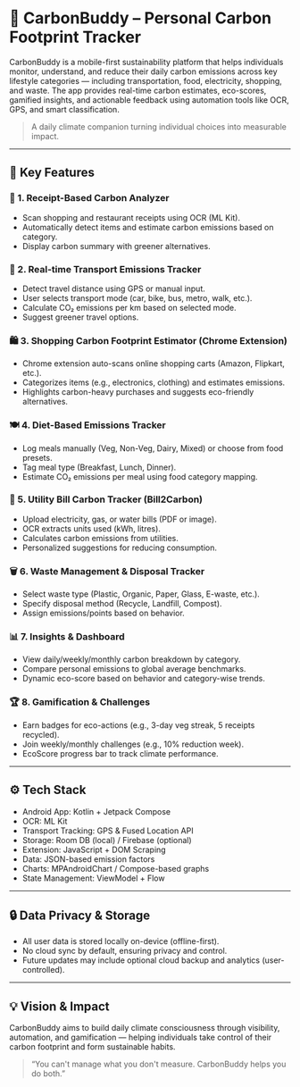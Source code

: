 # 🌱 CarbonBuddy – Personal Carbon Footprint Tracker

CarbonBuddy is a mobile-first sustainability platform that helps individuals monitor, understand, and reduce their daily carbon emissions across key lifestyle categories — including transportation, food, electricity, shopping, and waste. The app provides real-time carbon estimates, eco-scores, gamified insights, and actionable feedback using automation tools like OCR, GPS, and smart classification.

> A daily climate companion turning individual choices into measurable impact.

---

## 📲 Key Features

### 🧾 1. Receipt-Based Carbon Analyzer
- Scan shopping and restaurant receipts using OCR (ML Kit).
- Automatically detect items and estimate carbon emissions based on category.
- Display carbon summary with greener alternatives.

### 🚗 2. Real-time Transport Emissions Tracker
- Detect travel distance using GPS or manual input.
- User selects transport mode (car, bike, bus, metro, walk, etc.).
- Calculate CO₂ emissions per km based on selected mode.
- Suggest greener travel options.

### 🛍️ 3. Shopping Carbon Footprint Estimator (Chrome Extension)
- Chrome extension auto-scans online shopping carts (Amazon, Flipkart, etc.).
- Categorizes items (e.g., electronics, clothing) and estimates emissions.
- Highlights carbon-heavy purchases and suggests eco-friendly alternatives.

### 🍽️ 4. Diet-Based Emissions Tracker
- Log meals manually (Veg, Non-Veg, Dairy, Mixed) or choose from food presets.
- Tag meal type (Breakfast, Lunch, Dinner).
- Estimate CO₂ emissions per meal using food category mapping.

### 🔌 5. Utility Bill Carbon Tracker (Bill2Carbon)
- Upload electricity, gas, or water bills (PDF or image).
- OCR extracts units used (kWh, litres).
- Calculates carbon emissions from utilities.
- Personalized suggestions for reducing consumption.

### 🗑️ 6. Waste Management & Disposal Tracker
- Select waste type (Plastic, Organic, Paper, Glass, E-waste, etc.).
- Specify disposal method (Recycle, Landfill, Compost).
- Assign emissions/points based on behavior.

### 📊 7. Insights & Dashboard
- View daily/weekly/monthly carbon breakdown by category.
- Compare personal emissions to global average benchmarks.
- Dynamic eco-score based on behavior and category-wise trends.

### 🏆 8. Gamification & Challenges
- Earn badges for eco-actions (e.g., 3-day veg streak, 5 receipts recycled).
- Join weekly/monthly challenges (e.g., 10% reduction week).
- EcoScore progress bar to track climate performance.

---

## ⚙️ Tech Stack

- Android App: Kotlin + Jetpack Compose
- OCR: ML Kit
- Transport Tracking: GPS & Fused Location API
- Storage: Room DB (local) / Firebase (optional)
- Extension: JavaScript + DOM Scraping
- Data: JSON-based emission factors
- Charts: MPAndroidChart / Compose-based graphs
- State Management: ViewModel + Flow

---

## 🔒 Data Privacy & Storage

- All user data is stored locally on-device (offline-first).
- No cloud sync by default, ensuring privacy and control.
- Future updates may include optional cloud backup and analytics (user-controlled).

---

## 💡 Vision & Impact

CarbonBuddy aims to build daily climate consciousness through visibility, automation, and gamification — helping individuals take control of their carbon footprint and form sustainable habits.

> “You can't manage what you don't measure. CarbonBuddy helps you do both.”

